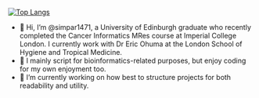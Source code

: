 [![Top Langs](https://github-readme-stats.vercel.app/api/top-langs/?username=simpar1471)](https://github.com/anuraghazra/github-readme-stats)
- 👋 Hi, I’m @simpar1471, a University of Edinburgh graduate who recently completed the Cancer Informatics MRes course at Imperial College London. I currently work with Dr Eric Ohuma at the London School of Hygiene and Tropical Medicine.
- 👀 I mainly script for bioinformatics-related purposes, but enjoy coding for my own enjoyment too.
- 🌱 I’m currently working on how best to structure projects for both readability and utility.

<!---
simpar1471/simpar1471 is a ✨ special ✨ repository because its `README.md` (this file) appears on your GitHub profile.
You can click the Preview link to take a look at your changes.
--->
